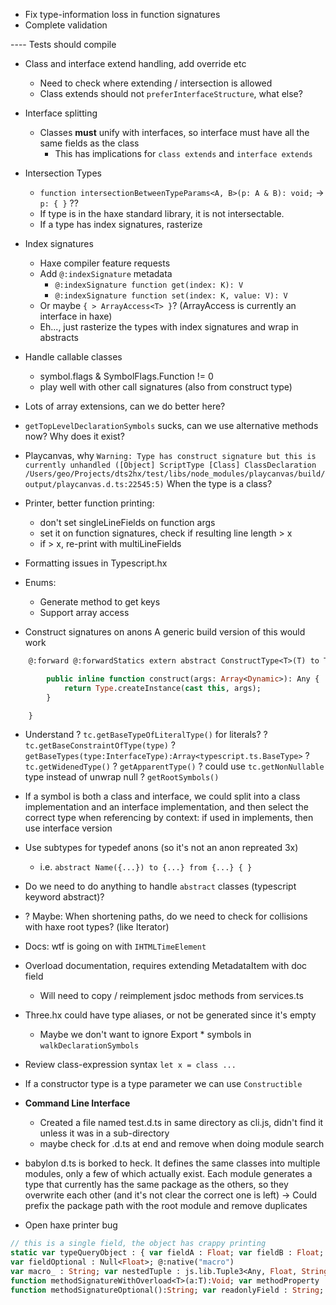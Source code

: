 - Fix type-information loss in function signatures
- Complete validation

---- Tests should compile

- Class and interface extend handling, add override etc
	- Need to check where extending / intersection is allowed
	- Class extends should not `preferInterfaceStructure`, what else?

- Interface splitting
	- Classes **must** unify with interfaces, so interface must have all the same fields as the class
		- This has implications for `class extends` and `interface extends`

- Intersection Types
	- `function intersectionBetweenTypeParams<A, B>(p: A & B): void;` -> `p: { }` ??
	- If type is in the haxe standard library, it is not intersectable.
	- If a type has index signatures, rasterize

- Index signatures
	- Haxe compiler feature requests
	- Add `@:indexSignature` metadata
		- `@:indexSignature function get(index: K): V`
		- `@:indexSignature function set(index: K, value: V): V`
	- Or maybe `{ > ArrayAccess<T> }`? (ArrayAccess is currently an interface in haxe)
	- Eh..., just rasterize the types with index signatures and wrap in abstracts

- Handle callable classes
	- symbol.flags & SymbolFlags.Function != 0
	- play well with other call signatures (also from construct type)

- Lots of array extensions, can we do better here?

- `getTopLevelDeclarationSymbols` sucks, can we use alternative methods now? Why does it exist?

- Playcanvas, why 
	`Warning: Type has construct signature but this is currently unhandled ([Object] ScriptType [Class] ClassDeclaration /Users/geo/Projects/dts2hx/test/libs/node_modules/playcanvas/build/output/playcanvas.d.ts:22545:5)`
	When the type is a class?

- Printer, better function printing:
	- don't set singleLineFields on function args
	- set it on function signatures, check if resulting line length > x
	- if > x, re-print with multiLineFields

- Formatting issues in Typescript.hx

- Enums:
	- Generate method to get keys
	- Support array access

- Construct signatures on anons
A generic build version of this would work
```haxe
	@:forward @:forwardStatics extern abstract ConstructType<T>(T) to T from T {

		public inline function construct(args: Array<Dynamic>): Any {
			return Type.createInstance(cast this, args);
		}

	}
```

- Understand
? `tc.getBaseTypeOfLiteralType()` for literals?
? `tc.getBaseConstraintOfType(type)`
? `getBaseTypes(type:InterfaceType):Array<typescript.ts.BaseType>`
? `tc.getWidenedType()`
? `getApparentType()`
? could use `tc.getNonNullable` type instead of unwrap null
? `getRootSymbols()`

- If a symbol is both a class and interface, we could split into a class implementation and an interface implementation, and then select the correct type when referencing by context: if used in implements, then use interface version 

- Use subtypes for typedef anons (so it's not an anon repreated 3x)
	- i.e. `abstract Name({...}) to {...} from {...} { }`

- Do we need to do anything to handle `abstract` classes (typescript keyword abstract)?

- ? Maybe: When shortening paths, do we need to check for collisions with haxe root types? (like Iterator)

- Docs: wtf is going on with `IHTMLTimeElement`
- Overload documentation, requires extending MetadataItem with doc field
	- Will need to copy / reimplement jsdoc methods from services.ts

- Three.hx could have type aliases, or not be generated since it's empty
	- Maybe we don't want to ignore Export * symbols in `walkDeclarationSymbols`

- Review class-expression syntax `let x = class ...`

- If a constructor type is a type parameter we can use `Constructible`

- **Command Line Interface**
	- Created a file named test.d.ts in same directory as cli.js, didn't find it unless it was in a sub-directory
	- maybe check for .d.ts at end and remove when doing module search

- babylon d.ts is borked to heck. It defines the same classes into multiple modules, only a few of which actually exist. Each module generates a type that currently has the same package as the others, so they overwrite each other (and it's not clear the correct one is left)
	-> Could prefix the package path with the root module and remove duplicates

- Open haxe printer bug
```haxe
// this is a single field, the object has crappy printing
static var typeQueryObject : { var fieldA : Float; var fieldB : Float; var fieldArrayAlias : Array<String>; @:optional
var fieldOptional : Null<Float>; @:native("macro")
var macro_ : String; var nestedTuple : js.lib.Tuple3<Any, Float, String, js.lib.Tuple2<Any, Bool, Array<Bool>>>; var computedFieldName : String; var sub : { var a : Float; var b : Float; }; function methodSignatureComplex<T:(haxe.extern.EitherType<String, Float>)>(a:Float, ?opt:String):T; @:overload(function(a:Float):Void { })
function methodSignatureWithOverload<T>(a:T):Void; var methodProperty : (a:Any) -> Void; @:optional
function methodSignatureOptional():String; var readonlyField : String; };
```